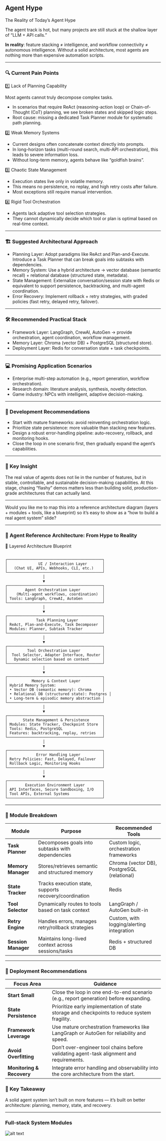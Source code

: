 ## Agent Hype


The Reality of Today’s Agent Hype

The agent track is hot, but many projects are still stuck at the shallow layer of “LLM + API calls.”

**In reality**: feature stacking ≠ intelligence, and workflow connectivity ≠ autonomous intelligence.
Without a solid architecture, most agents are nothing more than expensive automation scripts.

---

### 🔍 Current Pain Points

1️⃣ Lack of Planning Capability

Most agents cannot truly decompose complex tasks.
- In scenarios that require ReAct (reasoning-action loop) or Chain-of-Thought (CoT) planning, we see broken states and skipped logic steps.
- Root cause: missing a dedicated Task Planner module for systematic path planning.


2️⃣ Weak Memory Systems

- Current designs often concatenate context directly into prompts.
- In long-horizon tasks (multi-round search, multi-API orchestration), this leads to severe information loss.
- Without long-term memory, agents behave like “goldfish brains”.

3️⃣ Chaotic State Management

- Execution states live only in volatile memory.
- This means no persistence, no replay, and high retry costs after failure.
- Most exceptions still require manual intervention.

4️⃣ Rigid Tool Orchestration

- Agents lack adaptive tool selection strategies.
- They cannot dynamically decide which tool or plan is optimal based on real-time context.

---

### 🏗 Suggested Architectural Approach

- Planning Layer: Adopt paradigms like ReAct and Plan-and-Execute. Introduce a Task Planner that can break goals into subtasks with dependencies.
- Memory System: Use a hybrid architecture → vector database (semantic recall) + relational database (structured state, metadata).
- State Management: Externalize conversation/session state with Redis or equivalent to support persistence, backtracking, and multi-agent coordination.
- Error Recovery: Implement rollback + retry strategies, with graded policies (fast retry, delayed retry, failover).

---

### 🛠 Recommended Practical Stack

- Framework Layer: LangGraph, CrewAI, AutoGen → provide orchestration, agent coordination, workflow management.
- Memory Layer: Chroma (vector DB) + PostgreSQL (structured store).
- Deployment Layer: Redis for conversation state + task checkpoints.

---

### 💻 Promising Application Scenarios

- Enterprise multi-step automation (e.g., report generation, workflow orchestration).
- Research domain: literature analysis, synthesis, novelty detection.
- Game industry: NPCs with intelligent, adaptive decision-making.

---

### 🚀 Development Recommendations

- Start with mature frameworks: avoid reinventing orchestration logic.
- Prioritize state persistence: more valuable than stacking new features.
- Design a robust error-handling pipeline: auto-recovery, rollback, and monitoring hooks.
- Close the loop in one scenario first, then gradually expand the agent’s capabilities.

---

### 🔑 Key Insight

The real value of agents does not lie in the number of features, but in stable, controllable, and sustainable decision-making capabilities.
At this stage, chasing “flashy” demos matters less than building solid, production-grade architectures that can actually land.

---

Would you like me to map this into a reference architecture diagram (layers + modules + tools, like a blueprint) so it’s easy to show as a “how to build a real agent system” slide?


---


### 🧭 Agent Reference Architecture: From Hype to Reality

📐 Layered Architecture Blueprint

```text

┌───────────────────────────────────────────┐
│              UI / Interaction Layer       │
│   (Chat UI, APIs, Webhooks, CLI, etc.)    │
└───────────────────────────────────────────┘
                 │
                 ▼
┌───────────────────────────────────────────┐
│        Agent Orchestration Layer          │
│    (Multi-agent workflows, coordination)  │
│ Tools: LangGraph, CrewAI, AutoGen         │
└───────────────────────────────────────────┘
                 │
                 ▼
┌───────────────────────────────────────────┐
│             Task Planning Layer           │
│ ReAct, Plan-and-Execute, Task Decomposer  │
│ Modules: Planner, Subtask Tracker         │
└───────────────────────────────────────────┘
                 │
                 ▼
┌───────────────────────────────────────────┐
│         Tool Orchestration Layer          │
│  Tool Selector, Adapter Interface, Router │
│   Dynamic selection based on context      │
└───────────────────────────────────────────┘
                 │
                 ▼
┌───────────────────────────────────────────┐
│           Memory & Context Layer          │
│ Hybrid Memory System:                     │
│ • Vector DB (semantic memory): Chroma     │
│ • Relational DB (structured state): Postgres │
│ • Long-term & episodic memory abstraction │
└───────────────────────────────────────────┘
                 │
                 ▼
┌───────────────────────────────────────────┐
│       State Management & Persistence      │
│ Modules: State Tracker, Checkpoint Store  │
│ Tools: Redis, PostgreSQL                  │
│ Features: backtracking, replay, retries   │
└───────────────────────────────────────────┘
                 │
                 ▼
┌───────────────────────────────────────────┐
│             Error Handling Layer          │
│ Retry Policies: Fast, Delayed, Failover   │
│ Rollback Logic, Monitoring Hooks          │
└───────────────────────────────────────────┘
                 │
                 ▼
┌───────────────────────────────────────────┐
│        Execution Environment Layer        │
│ API Interfaces, Secure Sandboxing, I/O    │
│ Tool APIs, External Systems               │
└───────────────────────────────────────────┘
```

---

### 🧩 Module Breakdown



| Module          | Purpose                                              | Recommended Tools                          |
|-----------------|------------------------------------------------------|--------------------------------------------|
| **Task Planner**    | Decomposes goals into subtasks with dependencies     | Custom logic, orchestration frameworks     |
| **Memory Manager**  | Stores/retrieves semantic and structured memory      | Chroma (vector DB), PostgreSQL (relational)|
| **State Tracker**   | Tracks execution state, supports recovery/coordination| Redis                                      |
| **Tool Selector**   | Dynamically routes to tools based on task context    | LangGraph / AutoGen built-in               |
| **Retry Engine**    | Handles errors, manages retry/rollback strategies    | Custom, with logging/alerting integration  |
| **Session Manager** | Maintains long-lived context across sessions/tasks   | Redis + structured DB                      |


---

### 🚀 Deployment Recommendations



| Focus Area            | Guidance                                                                                   |
|-----------------------|--------------------------------------------------------------------------------------------|
| **Start Small**       | Close the loop in one end-to-end scenario (e.g., report generation) before expanding.      |
| **State Persistence** | Prioritize early implementation of state storage and checkpoints to reduce system fragility.|
| **Framework Leverage**| Use mature orchestration frameworks like LangGraph or AutoGen for reliability and speed.   |
| **Avoid Overfitting** | Don’t over-engineer tool chains before validating agent-task alignment and requirements.   |
| **Monitoring & Recovery** | Integrate error handling and observability into the core architecture from the start.      |



### 🎯 Key Takeaway

A solid agent system isn’t built on more features — it’s built on better architecture: planning, memory, state, and recovery.



---

### Full-stack System Modules


![alt text](png/full-stack-image.png)